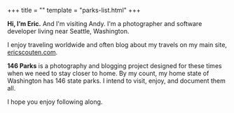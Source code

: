 +++
title = ""
template = "parks-list.html"
+++

**Hi, I’m Eric.** And I'm visiting Andy. I'm a photographer and software developer living near Seattle, Washington.

I enjoy traveling worldwide and often blog about my travels on my main site, [ericscouten.com](https://ericscouten.com).

**146 Parks** is a photography and blogging project designed for these times when we need to stay closer to home. By my count, my home state of Washington has 146 state parks. I intend to visit, enjoy, and document them all.

I hope you enjoy following along.
